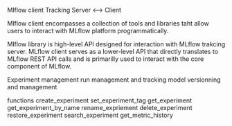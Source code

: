 Mlflow client
Tracking Server <--> Client

Mlflow client encompasses a collection of tools and libraries taht allow users to interact with MLflow platform programmatically.


Mlflow library is high-level API designed for interaction with MLflow trakcing server.
MLflow client serves as a lower-level API that directly translates to MLflow REST API calls and is primarilly used to interact with the core component of MLflow.


Experiment management
run management and tracking
model versionning and management


functions
create_experiment
set_experiment_tag
get_experiment
get_experiment_by_name
rename_expriement
delete_experiment
restore_experiment
search_experiment
get_metric_history